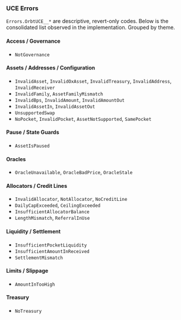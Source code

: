 ### UCE Errors

`Errors.OrbtUCE__*` are descriptive, revert-only codes. Below is the consolidated list observed in the implementation. Grouped by theme.

#### Access / Governance
- `NotGovernance`

#### Assets / Addresses / Configuration
- `InvalidAsset`, `InvalidOxAsset`, `InvalidTreasury`, `InvalidAddress`, `InvalidReceiver`
- `InvalidFamily`, `AssetFamilyMismatch`
- `InvalidBps`, `InvalidAmount`, `InvalidAmountOut`
- `InvalidAssetIn`, `InvalidAssetOut`
- `UnsupportedSwap`
- `NoPocket`, `InvalidPocket`, `AssetNotSupported`, `SamePocket`

#### Pause / State Guards
- `AssetIsPaused`

#### Oracles
- `OracleUnavailable`, `OracleBadPrice`, `OracleStale`

#### Allocators / Credit Lines
- `InvalidAllocator`, `NotAllocator`, `NoCreditLine`
- `DailyCapExceeded`, `CeilingExceeded`
- `InsufficientAllocatorBalance`
- `LengthMismatch`, `ReferralInUse`

#### Liquidity / Settlement
- `InsufficientPocketLiquidity`
- `InsufficientAmountInReceived`
- `SettlementMismatch`

#### Limits / Slippage
- `AmountInTooHigh`

#### Treasury
- `NoTreasury`
